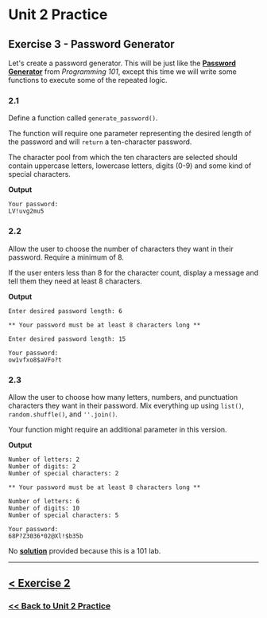 # Unit 2 Practice

## Exercise 3 - Password Generator

Let's create a password generator. This will be just like the **[Password Generator](https://github.com/PdxCodeGuild/Programming101/blob/master/labs/password_generator.md)** from *Programming 101*, except this time we will write some functions to execute some of the repeated logic.

### **2.1**

Define a function called `generate_password()`. 

The function will require one parameter representing the desired length of the password and will `return` a ten-character password. 

The character pool from which the ten characters are selected should contain uppercase letters, lowercase letters, digits (0-9) and some kind of special characters.

**Output**

    Your password: 
    LV!uvg2mu5

### **2.2**

Allow the user to choose the number of characters they want in their password. Require a minimum of 8. 

If the user enters less than 8 for the character count, display a message and tell them they need at least 8 characters.

**Output**

    Enter desired password length: 6

    ** Your password must be at least 8 characters long **

    Enter desired password length: 15

    Your password:
    ow1vfxo8$aVFo?t
    

### **2.3**

Allow the user to choose how many letters, numbers, and punctuation characters they want in their password. Mix everything up using `list()`, `random.shuffle()`, and `''.join()`.

Your function might require an additional parameter in this version.
    
**Output**

    Number of letters: 2
    Number of digits: 2
    Number of special characters: 2

    ** Your password must be at least 8 characters long **

    Number of letters: 6
    Number of digits: 10
    Number of special characters: 5

    Your password:
    68P?Z3036*02@Xl!$b35b

No [**solution**](solutions/exercise_3_solution.md) provided because this is a 101 lab.

---

## [< Exercise 2](exercise_2.md) 

### [<< Back to Unit 2 Practice](/practice/unit_2/)